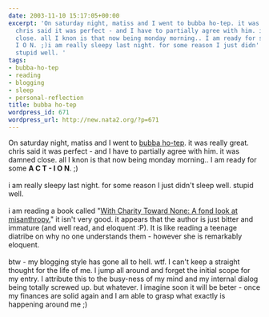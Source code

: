 ```yaml
---
date: 2003-11-10 15:17:05+00:00
excerpt: 'On saturday night, matiss and I went to bubba ho-tep. it was really great.
  chris said it was perfect - and I have to partially agree with him. it was damned
  close. all I knon is that now being monday morning.. I am ready for some A C T -
  I O N. ;)i am really sleepy last night. for some reason I just didn''t sleep well.
  stupid well. '
tags:
- bubba-ho-tep
- reading
- blogging
- sleep
- personal-reflection
title: bubba ho-tep
wordpress_id: 671
wordpress_url: http://new.nata2.org/?p=671
---
```


On saturday night, matiss and I went to <a href="http://www.bubbahotep.com/">bubba ho-tep</a>. it was really great. chris said it was perfect - and I have to partially agree with him. it was damned close. all I knon is that now being monday morning.. I am ready for some <b>A C T - I O N</b>. ;)<br/><br/>i am really sleepy last night. for some reason I just didn't sleep well. stupid well. <br/><br/>i am reading a book called "<u>With Charity Toward None: A fond look at misanthropy.</u>" it isn't very good. it appears that the author is just bitter and immature (and well read, and eloquent :P). It is like reading a teenage diatribe on why no one understands them - however she is remarkably eloquent.<br/><br/>btw - my blogging style has gone all to hell. wtf. I can't keep a straight thought for the life of me. I jump all around and forget the initial scope for my entry. I attribute this to the busy-ness of my mind and my internal dialog being totally screwed up. but whatever. I imagine soon it will be beter - once my finances are solid again and I am able to grasp what exactly is happening around me ;)